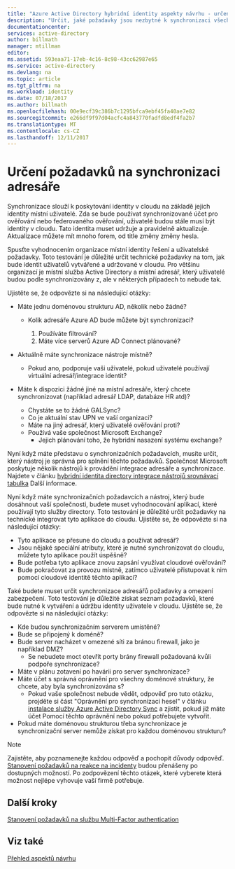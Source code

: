 ```yaml
---
title: "Azure Active Directory hybridní identity aspekty návrhu - určení požadavků na synchronizaci adresáře | Microsoft Docs"
description: "Určit, jaké požadavky jsou nezbytné k synchronizaci všech uživatelů mezi na = místní a cloudové pro podnik."
documentationcenter: 
services: active-directory
author: billmath
manager: mtillman
editor: 
ms.assetid: 593eaa71-17eb-4c16-8c98-43cc62987e65
ms.service: active-directory
ms.devlang: na
ms.topic: article
ms.tgt_pltfrm: na
ms.workload: identity
ms.date: 07/18/2017
ms.author: billmath
ms.openlocfilehash: 00e9ecf39c386b7c1295bfca9ebf45fa40ae7e82
ms.sourcegitcommit: e266df9f97d04acfc4a843770fadfd8edf4fa2b7
ms.translationtype: MT
ms.contentlocale: cs-CZ
ms.lasthandoff: 12/11/2017
---
```

# <a name="determine-directory-synchronization-requirements"></a>Určení požadavků na synchronizaci adresáře
Synchronizace slouží k poskytování identity v cloudu na základě jejich identity místní uživatelé. Zda se bude používat synchronizované účet pro ověřování nebo federovaného ověřování, uživatelé budou stále musí být identity v cloudu.  Tato identita muset udržuje a pravidelně aktualizuje.  Aktualizace můžete mít mnoho forem, od title změny změny hesla.  

Spusťte vyhodnocením organizace místní identity řešení a uživatelské požadavky. Toto testování je důležité určit technické požadavky na tom, jak bude identit uživatelů vytvářené a udržované v cloudu.  Pro většinu organizací je místní služba Active Directory a místní adresář, který uživatelé budou podle synchronizovány z, ale v některých případech to nebude tak.  

Ujistěte se, že odpovězte si na následující otázky:

* Máte jednu doménovou strukturu AD, několik nebo žádné?
  
  * Kolik adresáře Azure AD bude můžete být synchronizaci?
    
    1. Používáte filtrování?
    2. Máte více serverů Azure AD Connect plánované?
* Aktuálně máte synchronizace nástroje místně?
  
  * Pokud ano, podporuje vaši uživatelé, pokud uživatelé používají virtuální adresář/integrace identit?
* Máte k dispozici žádné jiné na místní adresáře, který chcete synchronizovat (například adresář LDAP, databáze HR atd)?
  * Chystáte se to žádné GALSync?
  * Co je aktuální stav UPN ve vaší organizaci? 
  * Máte na jiný adresář, který uživatelé ověřování proti?
  * Používá vaše společnost Microsoft Exchange?
    * Jejich plánování toho, že hybridní nasazení systému exchange?

Nyní když máte představu o synchronizačních požadavcích, musíte určit, který nástroj je správná pro splnění těchto požadavků.  Společnost Microsoft poskytuje několik nástrojů k provádění integrace adresáře a synchronizace.  Najdete v článku [hybridní identita directory integrace nástrojů srovnávací tabulka](active-directory-hybrid-identity-design-considerations-tools-comparison.md) Další informace. 

Nyní když máte synchronizačních požadavcích a nástroj, který bude dosáhnout vaší společnosti, budete muset vyhodnocování aplikací, které používají tyto služby directory. Toto testování je důležité určit požadavky na technické integrovat tyto aplikace do cloudu. Ujistěte se, že odpovězte si na následující otázky:

* Tyto aplikace se přesune do cloudu a používat adresář?
* Jsou nějaké speciální atributy, které je nutné synchronizovat do cloudu, můžete tyto aplikace použít úspěšně?
* Bude potřeba tyto aplikace znovu zapsání využívat cloudové ověřování?
* Bude pokračovat za provozu místně, zatímco uživatelé přistupovat k nim pomocí cloudové identitě těchto aplikací?

Také budete muset určit synchronizace adresářů požadavky a omezení zabezpečení. Toto testování je důležité získat seznam požadavků, které bude nutné k vytváření a údržbu identity uživatele v cloudu. Ujistěte se, že odpovězte si na následující otázky:

* Kde budou synchronizačním serverem umístěné?
* Bude se připojený k doméně?
* Bude server nacházet v omezené síti za bránou firewall, jako je například DMZ?
  * Se nebudete moct otevřít porty brány firewall požadovaná kvůli podpoře synchronizace?
* Máte v plánu zotavení po havárii pro server synchronizace?
* Máte účet s správná oprávnění pro všechny doménové struktury, že chcete, aby byla synchronizována s?
  * Pokud vaše společnost nebude vědět, odpověď pro tuto otázku, projděte si část "Oprávnění pro synchronizaci hesel" v článku [instalace služby Azure Active Directory Sync](https://msdn.microsoft.com/library/azure/dn757602.aspx#BKMK_CreateAnADAccountForTheSyncService) a zjistit, pokud již máte účet Pomocí těchto oprávnění nebo pokud potřebujete vytvořit.
* Pokud máte doménovou strukturou třeba synchronizace je synchronizační server nemůže získat pro každou doménovou strukturu?

> [!NOTE]
> Zajistěte, aby poznamenejte každou odpověď a pochopit důvody odpověď. [Stanovení požadavků na reakce na incidenty](active-directory-hybrid-identity-design-considerations-incident-response-requirements.md) budou přenášeny po dostupných možností. Po zodpovězení těchto otázek, které vyberete která možnost nejlépe vyhovuje vaší firmě potřebuje.
> 
> 

## <a name="next-steps"></a>Další kroky
[Stanovení požadavků na službu Multi-Factor authentication](active-directory-hybrid-identity-design-considerations-multifactor-auth-requirements.md)

## <a name="see-also"></a>Viz také
[Přehled aspektů návrhu](active-directory-hybrid-identity-design-considerations-overview.md)

